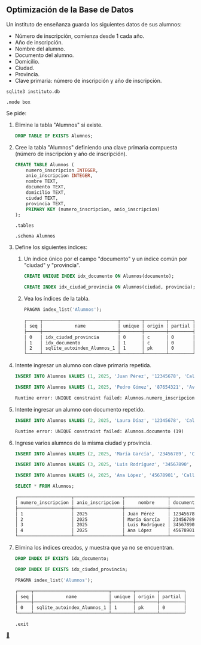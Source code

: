 ## Optimización de la Base de Datos

Un instituto de enseñanza guarda los siguientes datos de sus alumnos:

* Número de inscripción, comienza desde 1 cada año.
* Año de inscripción.
* Nombre del alumno.
* Documento del alumno.
* Domicilio.
* Ciudad.
* Provincia.
* Clave primaria: número de inscripción y año de inscripción.

```shell
sqlite3 instituto.db
```

```sqlite
.mode box
```

Se pide:

1. Elimine la tabla "Alumnos" si existe.

    ```sql
    DROP TABLE IF EXISTS Alumnos;
    ```
2. Cree la tabla "Alumnos" definiendo una clave primaria compuesta (número de inscripción y año de inscripción).

    ```sql
    CREATE TABLE Alumnos (
        numero_inscripcion INTEGER,
        anio_inscripcion INTEGER,
        nombre TEXT,
        documento TEXT,
        domicilio TEXT,
        ciudad TEXT,
        provincia TEXT,
        PRIMARY KEY (numero_inscripcion, anio_inscripcion)
    );
    ```

    ```sqlite
    .tables
    ```

    ```sqlite
    .schema Alumnos
    ```
3. Define los siguientes indices:

    1. Un índice único por el campo "documento" y un índice común por "ciudad" y "provincia".

        ```sql
        CREATE UNIQUE INDEX idx_documento ON Alumnos(documento);
        ```

        ```sql
        CREATE INDEX idx_ciudad_provincia ON Alumnos(ciudad, provincia);
        ```
    2. Vea los índices de la tabla.

        ```sql
        PRAGMA index_list('Alumnos');
        ```

        ```txt
        ┌─────┬────────────────────────────┬────────┬────────┬─────────┐
        │ seq │            name            │ unique │ origin │ partial │
        ├─────┼────────────────────────────┼────────┼────────┼─────────┤
        │ 0   │ idx_ciudad_provincia       │ 0      │ c      │ 0       │
        │ 1   │ idx_documento              │ 1      │ c      │ 0       │
        │ 2   │ sqlite_autoindex_Alumnos_1 │ 1      │ pk     │ 0       │
        └─────┴────────────────────────────┴────────┴────────┴─────────┘
        ```
4. Intente ingresar un alumno con clave primaria repetida.

    ```sql
    INSERT INTO Alumnos VALUES (1, 2025, 'Juan Pérez', '12345678', 'Calle Falsa 1', 'Rosario', 'Santa Fe');
    ```

    ```sql
    INSERT INTO Alumnos VALUES (1, 2025, 'Pedro Gómez', '87654321', 'Av. Siempre Viva 742', 'Rosario', 'Santa Fe');
    ```

    ```txt
    Runtime error: UNIQUE constraint failed: Alumnos.numero_inscripcion, Alumnos.anio_inscripcion (19)
    ```
5. Intente ingresar un alumno con documento repetido.

    ```sql
    INSERT INTO Alumnos VALUES (2, 2025, 'Laura Díaz', '12345678', 'Calle 10 N°456', 'Santa Fe', 'Santa Fe');
    ```

    ```txt
    Runtime error: UNIQUE constraint failed: Alumnos.documento (19)
    ```
6. Ingrese varios alumnos de la misma ciudad y provincia.

    ```sql
    INSERT INTO Alumnos VALUES (2, 2025, 'María García', '23456789', 'Calle Falsa 2', 'Rosario', 'Santa Fe');
    ```

    ```sql
    INSERT INTO Alumnos VALUES (3, 2025, 'Luis Rodríguez', '34567890', 'Calle Falsa 3', 'Rosario', 'Santa Fe');
    ```

    ```sql
    INSERT INTO Alumnos VALUES (4, 2025, 'Ana López', '45678901', 'Calle Falsa 4', 'Rosario', 'Santa Fe');
    ```

    ```sql
    SELECT * FROM Alumnos;
    ```

    ```txt
    ┌────────────────────┬──────────────────┬────────────────┬───────────┬───────────────┬─────────┬───────────┐
    │ numero_inscripcion │ anio_inscripcion │     nombre     │ documento │   domicilio   │ ciudad  │ provincia │
    ├────────────────────┼──────────────────┼────────────────┼───────────┼───────────────┼─────────┼───────────┤
    │ 1                  │ 2025             │ Juan Pérez     │ 12345678  │ Calle Falsa 1 │ Rosario │ Santa Fe  │
    │ 2                  │ 2025             │ María García   │ 23456789  │ Calle Falsa 2 │ Rosario │ Santa Fe  │
    │ 3                  │ 2025             │ Luis Rodríguez │ 34567890  │ Calle Falsa 3 │ Rosario │ Santa Fe  │
    │ 4                  │ 2025             │ Ana López      │ 45678901  │ Calle Falsa 4 │ Rosario │ Santa Fe  │
    └────────────────────┴──────────────────┴────────────────┴───────────┴───────────────┴─────────┴───────────┘
    ```
7. Elimina los indices creados, y muestra que ya no se encuentran.

    ```sql
    DROP INDEX IF EXISTS idx_documento;
    ```

    ```sql
    DROP INDEX IF EXISTS idx_ciudad_provincia;
    ```

    ```sql
    PRAGMA index_list('Alumnos');
    ```

    ```txt
    ┌─────┬────────────────────────────┬────────┬────────┬─────────┐
    │ seq │            name            │ unique │ origin │ partial │
    ├─────┼────────────────────────────┼────────┼────────┼─────────┤
    │ 0   │ sqlite_autoindex_Alumnos_1 │ 1      │ pk     │ 0       │
    └─────┴────────────────────────────┴────────┴────────┴─────────┘
    ```

    ```sqlite
    .exit
    ```

<link rel="stylesheet" href="./../../../README.css">
<a class="scrollup" href="#top">&#x1F53C</a>